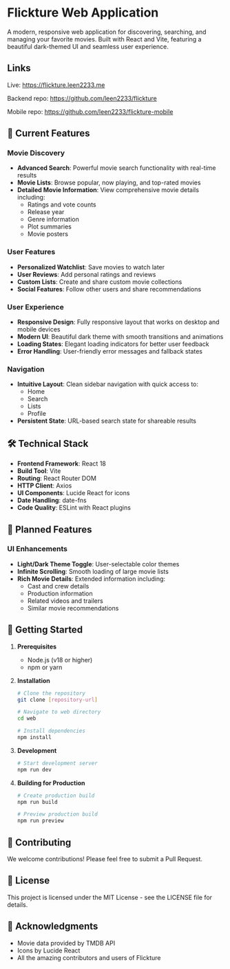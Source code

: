 # Flickture Web Application

A modern, responsive web application for discovering, searching, and managing your favorite movies. Built with React and Vite, featuring a beautiful dark-themed UI and seamless user experience.

## Links

Live: https://flickture.leen2233.me

Backend repo: https://github.com/leen2233/flickture

Mobile repo: https://github.com/leen2233/flickture-mobile

## 🚀 Current Features

### Movie Discovery

- **Advanced Search**: Powerful movie search functionality with real-time results
- **Movie Lists**: Browse popular, now playing, and top-rated movies
- **Detailed Movie Information**: View comprehensive movie details including:
  - Ratings and vote counts
  - Release year
  - Genre information
  - Plot summaries
  - Movie posters

### User Features

- **Personalized Watchlist**: Save movies to watch later
- **User Reviews**: Add personal ratings and reviews
- **Custom Lists**: Create and share custom movie collections
- **Social Features**: Follow other users and share recommendations

### User Experience

- **Responsive Design**: Fully responsive layout that works on desktop and mobile devices
- **Modern UI**: Beautiful dark theme with smooth transitions and animations
- **Loading States**: Elegant loading indicators for better user feedback
- **Error Handling**: User-friendly error messages and fallback states

### Navigation

- **Intuitive Layout**: Clean sidebar navigation with quick access to:
  - Home
  - Search
  - Lists
  - Profile
- **Persistent State**: URL-based search state for shareable results

## 🛠️ Technical Stack

- **Frontend Framework**: React 18
- **Build Tool**: Vite
- **Routing**: React Router DOM
- **HTTP Client**: Axios
- **UI Components**: Lucide React for icons
- **Date Handling**: date-fns
- **Code Quality**: ESLint with React plugins

## 🎯 Planned Features

### UI Enhancements

- **Light/Dark Theme Toggle**: User-selectable color themes
- **Infinite Scrolling**: Smooth loading of large movie lists
- **Rich Movie Details**: Extended information including:
  - Cast and crew details
  - Production information
  - Related videos and trailers
  - Similar movie recommendations

## 🚀 Getting Started

1. **Prerequisites**

   - Node.js (v18 or higher)
   - npm or yarn

2. **Installation**

   ```bash
   # Clone the repository
   git clone [repository-url]

   # Navigate to web directory
   cd web

   # Install dependencies
   npm install
   ```

3. **Development**

   ```bash
   # Start development server
   npm run dev
   ```

4. **Building for Production**

   ```bash
   # Create production build
   npm run build

   # Preview production build
   npm run preview
   ```

## 🤝 Contributing

We welcome contributions! Please feel free to submit a Pull Request.

## 📝 License

This project is licensed under the MIT License - see the LICENSE file for details.

## 🙏 Acknowledgments

- Movie data provided by TMDB API
- Icons by Lucide React
- All the amazing contributors and users of Flickture
